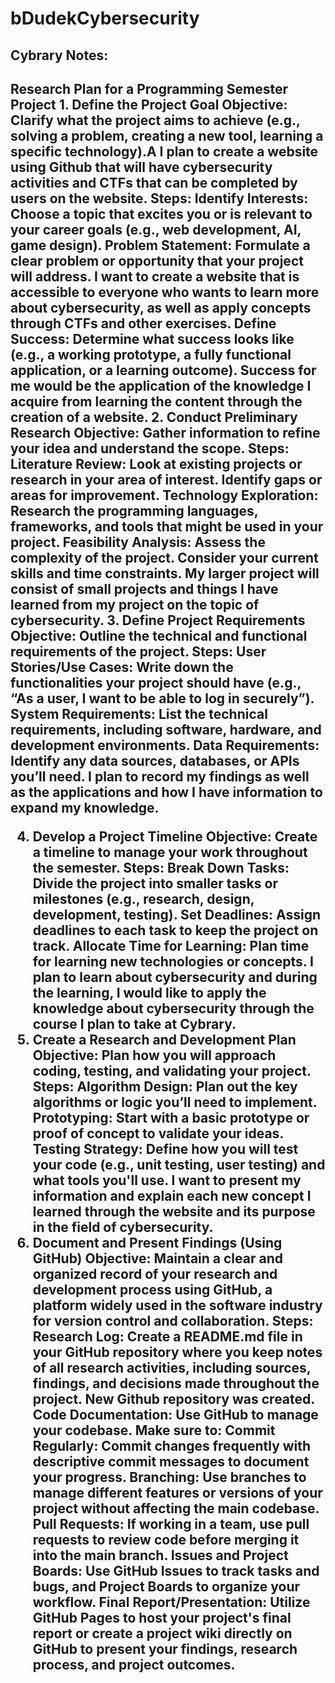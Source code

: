 # bDudekCybersecurity
<h2>Cybrary Notes:<h2>
<p>Research Plan for a Programming Semester Project
1. Define the Project Goal
Objective: Clarify what the project aims to achieve (e.g., solving a problem, creating a new tool, learning a specific technology).A
I plan to create a website using Github that will have cybersecurity activities and CTFs that can be completed by users on the website.
Steps:
Identify Interests: Choose a topic that excites you or is relevant to your career goals (e.g., web development, AI, game design).
Problem Statement: Formulate a clear problem or opportunity that your project will address.
I want to create a website that is accessible to everyone who wants to learn more about cybersecurity, as well as apply concepts through CTFs and other exercises.
Define Success: Determine what success looks like (e.g., a working prototype, a fully functional application, or a learning outcome).
Success for me would be the application of the knowledge I acquire from learning the content through the creation of a website. 
2. Conduct Preliminary Research
Objective: Gather information to refine your idea and understand the scope.
Steps:
Literature Review: Look at existing projects or research in your area of interest. Identify gaps or areas for improvement.
Technology Exploration: Research the programming languages, frameworks, and tools that might be used in your project.
Feasibility Analysis: Assess the complexity of the project. Consider your current skills and time constraints.
My larger project will consist of small projects and things I have learned from my project on the topic of cybersecurity.
3. Define Project Requirements
Objective: Outline the technical and functional requirements of the project.
Steps:
User Stories/Use Cases: Write down the functionalities your project should have (e.g., “As a user, I want to be able to log in securely”).
System Requirements: List the technical requirements, including software, hardware, and development environments.
Data Requirements: Identify any data sources, databases, or APIs you’ll need.
I plan to record my findings as well as the applications and how I have information to expand my knowledge.

4. Develop a Project Timeline
Objective: Create a timeline to manage your work throughout the semester.
Steps:
Break Down Tasks: Divide the project into smaller tasks or milestones (e.g., research, design, development, testing).
Set Deadlines: Assign deadlines to each task to keep the project on track.
Allocate Time for Learning: Plan time for learning new technologies or concepts.
I plan to learn about cybersecurity and during the learning, I would like to apply the knowledge about cybersecurity through the course I plan to take at Cybrary.
5. Create a Research and Development Plan
Objective: Plan how you will approach coding, testing, and validating your project.
Steps:
Algorithm Design: Plan out the key algorithms or logic you’ll need to implement.
Prototyping: Start with a basic prototype or proof of concept to validate your ideas.
Testing Strategy: Define how you will test your code (e.g., unit testing, user testing) and what tools you'll use.
I want to present my information and explain each new concept I learned through the website and its purpose in the field of cybersecurity.
6. Document and Present Findings (Using GitHub)
Objective: Maintain a clear and organized record of your research and development process using GitHub, a platform widely used in the software industry for version control and collaboration.
Steps:
Research Log: Create a README.md file in your GitHub repository where you keep notes of all research activities, including sources, findings, and decisions made throughout the project.
New Github repository was created.
Code Documentation: Use GitHub to manage your codebase. Make sure to:
Commit Regularly: Commit changes frequently with descriptive commit messages to document your progress.
Branching: Use branches to manage different features or versions of your project without affecting the main codebase.
Pull Requests: If working in a team, use pull requests to review code before merging it into the main branch.
Issues and Project Boards: Use GitHub Issues to track tasks and bugs, and Project Boards to organize your workflow.
Final Report/Presentation: Utilize GitHub Pages to host your project's final report or create a project wiki directly on GitHub to present your findings, research process, and project outcomes.


<p>